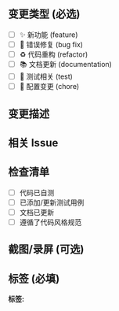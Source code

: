 ## 变更类型 (必选)
<!-- 选择主要变更类型 -->
- [ ] ✨ 新功能 (feature)
- [ ] 🐛 错误修复 (bug fix)
- [ ] ♻️ 代码重构 (refactor)
- [ ] 📚 文档更新 (documentation)
- [ ] 🧪 测试相关 (test)
- [ ] 🔧 配置变更 (chore)

## 变更描述
<!-- 清晰描述此 PR 的变更内容、目的和影响范围 -->

## 相关 Issue
<!-- 关联的 Issue 编号，例如: Fixes #123, Closes #456 -->

## 检查清单
- [ ] 代码已自测
- [ ] 已添加/更新测试用例
- [ ] 文档已更新
- [ ] 遵循了代码风格规范

## 截图/录屏 (可选)
<!-- UI 变更请提供截图或录屏 -->

## 标签 (必填)
<!-- 至少选择一个标签 -->
**标签:** 
